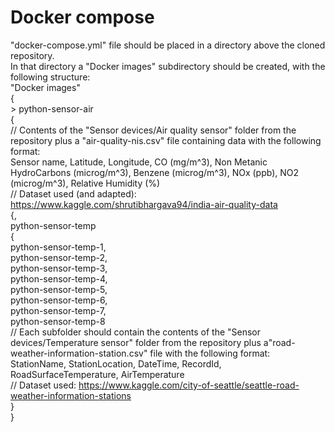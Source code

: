 # Docker compose
 "docker-compose.yml" file should be placed in a directory above the cloned repository.  
 In that directory a "Docker images" subdirectory should be created, with the following structure:  
 "Docker images"  
 {  
	> python-sensor-air  
	{  
		// Contents of the "Sensor devices/Air quality sensor" folder from the repository plus a "air-quality-nis.csv" file containing data with the following format:  
			Sensor name, Latitude, Longitude, CO (mg/m^3), Non Metanic HydroCarbons (microg/m^3), Benzene (microg/m^3), NOx (ppb), NO2 (microg/m^3), Relative Humidity (%)  
		// Dataset used (and adapted): https://www.kaggle.com/shrutibhargava94/india-air-quality-data  
	{,  
	python-sensor-temp  
	{  
		python-sensor-temp-1,  
		python-sensor-temp-2,  
		python-sensor-temp-3,  
		python-sensor-temp-4,  
		python-sensor-temp-5,  
		python-sensor-temp-6,  
		python-sensor-temp-7,  
		python-sensor-temp-8  	  
		// Each subfolder should contain the contents of the "Sensor devices/Temperature sensor" folder from the repository plus a"road-weather-information-station.csv" file with the following format:  
			StationName, StationLocation, DateTime, RecordId, RoadSurfaceTemperature, AirTemperature  
		// Dataset used: https://www.kaggle.com/city-of-seattle/seattle-road-weather-information-stations  
	}  
 }  
 
